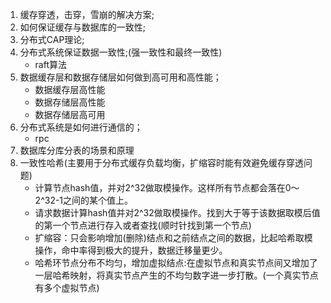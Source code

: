 1. 缓存穿透，击穿，雪崩的解决方案;
2. 如何保证缓存与数据库的一致性;
3. 分布式CAP理论;
4. 分布式系统保证数据一致性;(强一致性和最终一致性)
   - raft算法
5. 数据缓存层和数据存储层如何做到高可用和高性能；
   - 数据缓存层高性能
   - 数据存储层高性能
   - 数据存储层高可用
6. 分布式系统是如何进行通信的；
   - rpc
7. 数据库分库分表的场景和原理
8. 一致性哈希(主要用于分布式缓存负载均衡，扩缩容时能有效避免缓存穿透问题)
   - 计算节点hash值，并对2^32做取模操作。这样所有节点都会落在0～2^32-1之间的某个值上。
   - 请求数据计算hash值并对2^32做取模操作。找到大于等于该数据取模后值的第一个节点进行存入或者查找(顺时针找到第一个节点)
   - 扩缩容：只会影响增加(删除)结点和之前结点之间的数据，比起哈希取模操作，命中率得到极大的提升，数据迁移量更少。
   - 哈希环节点分布不均匀，增加虚拟结点:在虚拟节点和真实节点间又增加了一层哈希映射，将真实节点产生的不均匀数字进一步打散。(一个真实节点有多个虚拟节点)